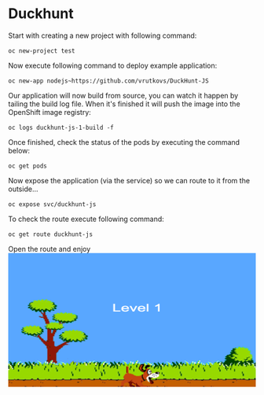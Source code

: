 # Duckhunt

Start with creating a new project with following command:

```
oc new-project test
```

Now execute following command to deploy example application:

```
oc new-app nodejs~https://github.com/vrutkovs/DuckHunt-JS
```

Our application will now build from source, you can watch it happen by tailing the build log file. When it's finished it will push the image into the OpenShift image registry:

```
oc logs duckhunt-js-1-build -f
```

Once finished, check the status of the pods by executing the command below:

```
oc get pods
```

Now expose the application (via the service) so we can route to it from the outside...

```
oc expose svc/duckhunt-js
```

To check the route execute following command:

```
oc get route duckhunt-js
```

Open the route and enjoy
![This is an image](images/duckhunt.png)
